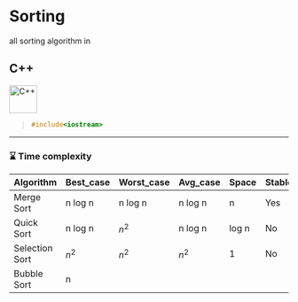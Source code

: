 # Sorting

all sorting algorithm in 
## C++


<div align="left">
<img src="https://cdn.jsdelivr.net/gh/devicons/devicon@latest/icons/cplusplus/cplusplus-original.svg" height="50px" alt="C++" />        
</div>

> ```C++
> #include<iostream>
> ```

___

### ⌛ Time complexity

|Algorithm|Best_case|Worst_case|Avg_case|Space|Stable|
|-   |-        |-         |-       |-     |-  |
|Merge Sort|n log n|n log n|n log n |n |Yes|
|Quick Sort|n log n|$n^2$|n log n|log n|No|
|Selection Sort|$n^2$|$n^2$|$n^2$|1|No|
|Bubble Sort      |n     